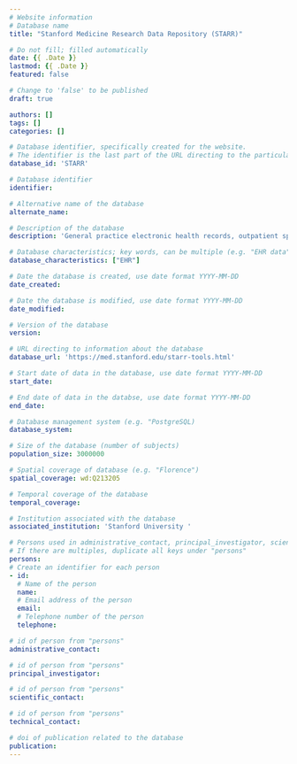 ```yaml
---
# Website information
# Database name
title: "Stanford Medicine Research Data Repository (STARR)"

# Do not fill; filled automatically
date: {{ .Date }}
lastmod: {{ .Date }}
featured: false

# Change to 'false' to be published
draft: true

authors: []
tags: []
categories: []

# Database identifier, specifically created for the website.
# The identifier is the last part of the URL directing to the particular database
database_id: 'STARR'

# Database identifier
identifier:

# Alternative name of the database
alternate_name:

# Description of the database
description: 'General practice electronic health records, outpatient specialist electronic health records, inpatient hospital electronic health records, hospital billing/summary.'

# Database characteristics; key words, can be multiple (e.g. "EHR data", "Primary care records")
database_characteristics: ["EHR"]

# Date the database is created, use date format YYYY-MM-DD
date_created:

# Date the database is modified, use date format YYYY-MM-DD
date_modified:

# Version of the database
version:

# URL directing to information about the database
database_url: 'https://med.stanford.edu/starr-tools.html'

# Start date of data in the database, use date format YYYY-MM-DD
start_date:

# End date of data in the databse, use date format YYYY-MM-DD
end_date:

# Database management system (e.g. "PostgreSQL)
database_system:

# Size of the database (number of subjects)
population_size: 3000000

# Spatial coverage of database (e.g. "Florence")
spatial_coverage: wd:Q213205

# Temporal coverage of the database
temporal_coverage:

# Institution associated with the database
associated_institution: 'Stanford University '

# Persons used in administrative_contact, principal_investigator, scientific_contact, technical_contact
# If there are multiples, duplicate all keys under "persons"
persons:
# Create an identifier for each person
- id:
  # Name of the person
  name:
  # Email address of the person
  email:
  # Telephone number of the person
  telephone:

# id of person from "persons"
administrative_contact:

# id of person from "persons"
principal_investigator:

# id of person from "persons"
scientific_contact:

# id of person from "persons"
technical_contact:

# doi of publication related to the database
publication: 
---
```

